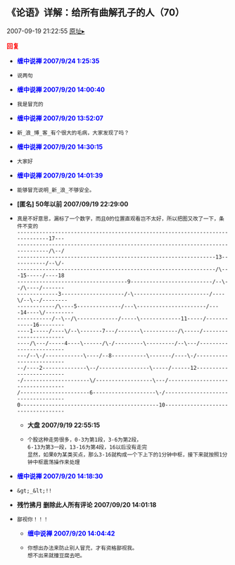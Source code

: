 ## 《论语》详解：给所有曲解孔子的人（70）
2007-09-19 21:22:55
[原址▸](http://www.fxgan.com/chan_time/2007_07_12/719.htm)





**<font color='red'>回复</font>**


- **<font color='blue'>缠中说禅 2007/9/24 1:25:35</font>**
- ```
  说两句
  ```
- **<font color='blue'>缠中说禅 2007/9/20 14:00:40</font>**
- ```
  我是冒充的
  ```
- **<font color='blue'>缠中说禅 2007/9/20 13:52:07</font>**
- ```
  新_浪_博_客_有个很大的毛病，大家发现了吗？
  ```
- **<font color='blue'>缠中说禅 2007/9/20 14:30:15</font>**
- ```
  大家好
  ```
- **<font color='blue'>缠中说禅 2007/9/20 14:01:39</font>**
- ```
  能够冒充说明_新_浪_不够安全。
  ```
- **[匿名] 50年以前  2007/09/19 22:29:00**
- ```
  真是不好意思，漏标了一个数字，而且0的位置直观看岂不太好，所以把图又改了一下，条件不变的
  -----------------------------------------------------------------------------17---
  -----------------------------------------------------------------------------/\--/
  ---------------------------------------------------------------13-----------/--\/-
  ---------------------------------------------------------------/\---15-----/----18
  -----------------------------------9--------------------------/--\--/\----/-------
  -------------3--------------------/-\------------------------/----\/--\--/--------
  ------------/\----5--------------/---\----------------------/----14----\/---------
  -----------/--\--/\-------------/-----\-------------11-----/------------16--------
  ----1-----/----\/--\-------7---/-------\-----------/\-----/-----------------------
  ----/\---/-----4----\------/\-/---------\---------/--\---/------------------------
  ---/--\-/------------\----/--8-----------\-------/----\-/-------------------------
  --/----2--------------\--/----------------\-----/------12-------------------------
  -/---------------------\/------------------\---/----------------------------------
  /----------------------6--------------------\-/-----------------------------------
  0--------------------------------------------10-----------------------------------
  ```
   - **大盘 2007/9/19 22:55:15**
   - ```
     个股这种走势很多，0-3为第1段，3-6为第2段，
     6-13为第3一段，13-16为第4段，16以后没有走完
     显然，如果0为某类买点，那么3-16就构成一个下上下的1分钟中枢，接下来就按照1分钟中枢震荡操作来处理
     ```
- **<font color='blue'>缠中说禅 2007/9/20 14:18:30</font>**
- ```
  &gt;_&lt;!!
  ```
- **残竹拂月 删除此人所有评论  2007/09/20 14:01:18**
- ```
  鄙视你！！！
  ```
   - **<font color='blue'>缠中说禅 2007/9/20 14:04:42</font>**
   - ```
     你想出办法来防止别人冒充，才有资格鄙视我。
     想不出来就撞豆腐去吧。
     ```
